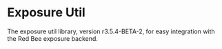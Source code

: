 # Exposure Util

The exposure util library, version r3.5.4-BETA-2, for easy integration with the Red Bee exposure backend.